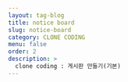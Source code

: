 ```yaml
---
layout: tag-blog
title: notice board
slug: notice-board
category: CLONE CODING
menu: false
order: 2
description: >
  clone coding : 게시판 만들기(기본)
---
```

